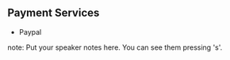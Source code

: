 ##  Payment Services

* Paypal

note:
    Put your speaker notes here.
    You can see them pressing 's'.
